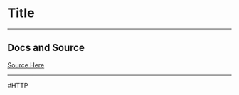 # Title

---
## Docs and Source
[Source Here](https://developer.mozilla.org/en-US/docs/Web/HTTP/Headers/Content-Type)

---


#HTTP